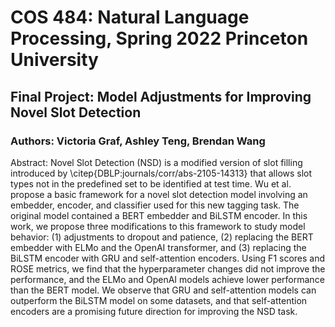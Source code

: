 # COS 484: Natural Language Processing, Spring 2022 Princeton University
## Final Project: Model Adjustments for Improving Novel Slot Detection
### Authors: Victoria Graf, Ashley Teng, Brendan Wang

Abstract: Novel Slot Detection (NSD) is a modified version of slot filling introduced by \citep{DBLP:journals/corr/abs-2105-14313} that allows slot types not in the predefined set to be identified at test time. Wu et al. propose a basic framework for a novel slot detection model involving an embedder, encoder, and classifier used for this new tagging task. The original model contained a BERT embedder and BiLSTM encoder. In this work, we propose three modifications to this framework to study model behavior: (1) adjustments to dropout and patience, (2) replacing the BERT embedder with ELMo and the OpenAI transformer, and (3) replacing the BiLSTM encoder with GRU and self-attention encoders. Using F1 scores and ROSE metrics, we find that the hyperparameter changes did not improve the performance, and the ELMo and OpenAI models achieve lower performance than the BERT model. We observe that GRU and self-attention models can outperform the BiLSTM model on some datasets, and that self-attention encoders are a promising future direction for improving the NSD task.
